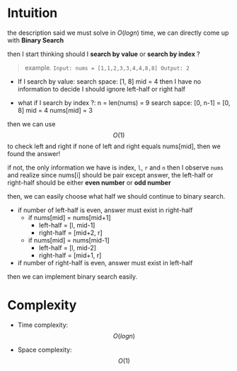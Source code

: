 # Intuition

the description said we must solve in $O(logn)$ time, we can directly come up with **Binary Search**

then I start thinking should I **search by value** or **search by index** ?

>example.
    ```
    Input: nums = [1,1,2,3,3,4,4,8,8]
    Output: 2
    ```

- If I search by value:
search space: [1, 8]
mid = 4
then I have no information to decide I should ignore left-half or right half

- what if I search by index ?:
n = len(nums) = 9
search sapce: [0, n-1] = [0, 8]
mid = 4
nums[mid] = 3

then we can use $$O(1)$$ to check left and right
if none of left and right equals nums[mid], then we found the answer!

if not, the only information we have is index, `l`, `r` and `n`
then I observe `nums` and realize since nums[i] should be pair except answer, the left-half or right-half should be either **even number** or **odd number**

then, we can easily choose what half we should continue to binary search.

- if number of left-half is even, answer must exist in right-half
    - if nums[mid] = nums[mid+1]
        - left-half = [l, mid-1]
        - right-half = [mid+2, r]
    - if nums[mid] = nums[mid-1]
        - left-half = [l, mid-2]
        - right-half = [mid+1, r]
- if number of right-half is even, answer must exist in left-half

then we can implement binary search easily.

# Complexity
- Time complexity:
$$O(logn)$$

- Space complexity:
$$O(1)$$
